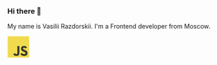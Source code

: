 ### Hi there 👋

My name is Vasilii Razdorskii.
I'm a Frontend developer from Moscow.

<a href="https://en.wikipedia.org/wiki/JavaScript" target="blank" ><img src="https://github.com/devicons/devicon/blob/master/icons/javascript/javascript-original.svg" height="50"/></a>
